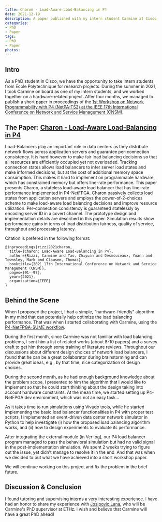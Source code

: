 ```yaml
---
title: Charon - Load-Aware Load-Balancing in P4
date: 2021-12-19
description: A paper published with my intern student Carmine at Cisco this summer.
categories:
- PhD
- Paper
tags:
- PhD
- Paper
photos:
---
```


## Intro

As a PhD student in Cisco, we have the opportunity to take intern students from École Polytechnique for research projects. During the summer in 2021, I took Carmine on board as one of my intern students, and we worked together on a hardware-related project. After four months, we managed to publish a short paper in proceedings of the [1st Workshop on Network Programmability with P4 (NetPA-TS2) at the IEEE 17th International Conference on Network and Service Management (CNSM)](https://ieeexplore.ieee.org/xpl/conhome/9615441/proceeding).


## The Paper: [Charon - Load-Aware Load-Balancing in P4](https://arxiv.org/abs/2110.14389)

Load-Balancers play an important role in data centers as they distribute network flows across application servers and guarantee per-connection consistency. It is hard however to make fair load balancing decisions so that all resources are efficiently occupied yet not overloaded. Tracking connection states allows load balancers to infer server load states and make informed decisions, but at the cost of additional memory space consumption. This makes it hard to implement on programmable hardware, which has constrained memory but offers line-rate performance. This paper presents Charon, a stateless load-aware load balancer that has line-rate performance implemented in P4-NetFPGA. Charon passively collects load states from application servers and employs the power-of-2-choices scheme to make load-aware load balancing decisions and improve resource utilization. Per-connection consistency is guaranteed statelessly by encoding server ID in a covert channel. The prototype design and implementation details are described in this paper. Simulation results show performance gains in terms of load distribution fairness, quality of service, throughput and processing latency.

Citation is prefered in the following format:
```
@inproceedings{rizzi2021charon,
  title={Charon: Load-Aware Load-Balancing in P4},
  author={Rizzi, Carmine and Yao, Zhiyuan and Desmouceaux, Yoann and Townsley, Mark and Clausen, Thomas},
  booktitle={2021 17th International Conference on Network and Service Management (CNSM)},
  pages={91--97},
  year={2021},
  organization={IEEE}
}
```

## Behind the Scene

When I proposed the project, I had a simple, "hardware-friendly" algorithm in my mind that can potentially help optimize the load balancing performance. That was when I started collaborating with Carmine, using the [P4-NetFPGA-SUME workflow](https://dl.acm.org/doi/10.1145/3289602.3293924).

During the first month, since Carmine was not familiar with load balancing problems, I sent him a list of related works (about 8-10 papers) and a survey draft to get him through some training of literature reviews. Throughout our discussions about different design choices of network load balancers, I found that he can be a great collaborator during brainstorming and can provide great ideas, e.g., by that time, nice categorization of design choices. 

During the second month, as he had enough background knowledge about the problem scope, I presented to him the algorithm that I would like to implement so that he could start thinking about the design taking into account hardware constraints. At the mean time, we started setting up P4-NetFPGA dev environment, which was not an easy task...

As it takes time to run simulations using Vivado tools, while he started implementing the basic load balancer functionalities in P4 with proper test scripts, I implemented an event-driven data center network simulator in Python to help investigate (i) how the proposed load balancing algorithm works, and (ii) how to design experiments to evaluate its performance.

After integrating the external module (in Verilog), our P4 load balancer program managed to pass the behavioral simulation but had no valid signal in the post-implementation simulation. We spent 2 weeks trying to figure out the issue, yet didn’t manage to resolve it in the end. And that was when we decided to put what we have achieved into a short workshop paper.

We will continue working on this project and fix the problem in the brief future.

## Discussion & Conclusion

I found tutoring and supervising interns a very interesting experience. I have had an honor to share my experience with [Josipovic Lana](https://scholar.google.ch/citations?user=AdaugN0AAAAJ&hl=en), who will be Carmine's PhD supervisor at ETHz. I wish and believe that Carmine will have a great PhD ahead!
